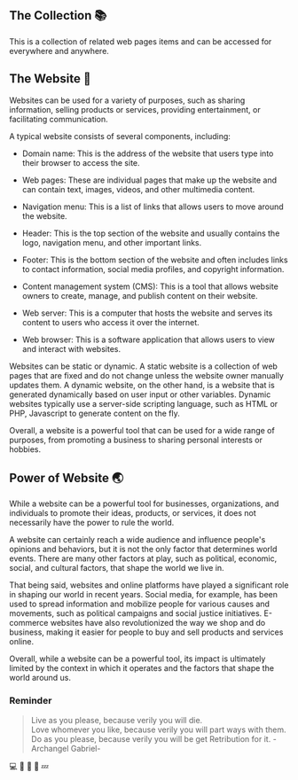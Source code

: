 ## The Collection :books:
This is a collection of related web pages items and can be accessed for everywhere and anywhere. 

## The Website :art:
Websites can be used for a variety of purposes, such as sharing information, selling products or services, providing entertainment, or facilitating communication.

A typical website consists of several components, including:

- Domain name: This is the address of the website that users type into their browser to access the site.

- Web pages: These are individual pages that make up the website and can contain text, images, videos, and other multimedia content.

- Navigation menu: This is a list of links that allows users to move around the website.

- Header: This is the top section of the website and usually contains the logo, navigation menu, and other important links.

- Footer: This is the bottom section of the website and often includes links to contact information, social media profiles, and copyright information.

- Content management system (CMS): This is a tool that allows website owners to create, manage, and publish content on their website.

- Web server: This is a computer that hosts the website and serves its content to users who access it over the internet.

- Web browser: This is a software application that allows users to view and interact with websites.

Websites can be static or dynamic. A static website is a collection of web pages that are fixed and do not change unless the website owner manually updates them. A dynamic website, on the other hand, is a website that is generated dynamically based on user input or other variables. Dynamic websites typically use a server-side scripting language, such as HTML or PHP, Javascript to generate content on the fly.

Overall, a website is a powerful tool that can be used for a wide range of purposes, from promoting a business to sharing personal interests or hobbies.

## Power of Website :earth_asia:
While a website can be a powerful tool for businesses, organizations, and individuals to promote their ideas, products, or services, it does not necessarily have the power to rule the world.

A website can certainly reach a wide audience and influence people's opinions and behaviors, but it is not the only factor that determines world events. There are many other factors at play, such as political, economic, social, and cultural factors, that shape the world we live in.

That being said, websites and online platforms have played a significant role in shaping our world in recent years. Social media, for example, has been used to spread information and mobilize people for various causes and movements, such as political campaigns and social justice initiatives. E-commerce websites have also revolutionized the way we shop and do business, making it easier for people to buy and sell products and services online.

Overall, while a website can be a powerful tool, its impact is ultimately limited by the context in which it operates and the factors that shape the world around us.

### Reminder
> Live as you please, because verily you will die. </br>
> Love whomever you like, because verily you will part ways with them. </br>
> Do as you please, because verily you will be get Retribution for it.
> -Archangel Gabriel-

:computer: :floppy_disk: :memo: :dizzy: :zzz: